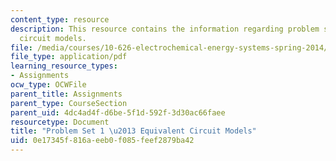 ```yaml
---
content_type: resource
description: This resource contains the information regarding problem set 1 equivalent
  circuit models.
file: /media/courses/10-626-electrochemical-energy-systems-spring-2014/0e17345f816aeeb0f085feef2879ba42_MIT10_626S14_PSet_1_2014.pdf
file_type: application/pdf
learning_resource_types:
- Assignments
ocw_type: OCWFile
parent_title: Assignments
parent_type: CourseSection
parent_uid: 4dc4ad4f-d6be-5f1d-592f-3d30ac66faee
resourcetype: Document
title: "Problem Set 1 \u2013 Equivalent Circuit Models"
uid: 0e17345f-816a-eeb0-f085-feef2879ba42
---
```

